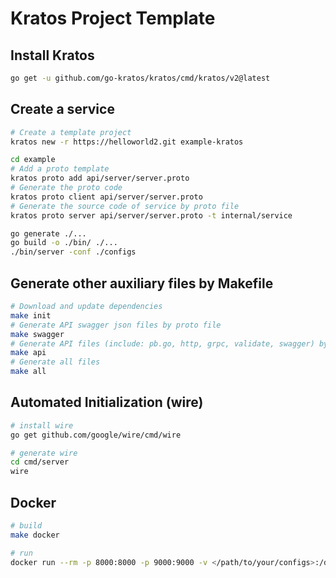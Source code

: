 # Kratos Project Template

## Install Kratos

```bash
go get -u github.com/go-kratos/kratos/cmd/kratos/v2@latest
```

## Create a service

```bash
# Create a template project
kratos new -r https://helloworld2.git example-kratos

cd example
# Add a proto template
kratos proto add api/server/server.proto
# Generate the proto code
kratos proto client api/server/server.proto
# Generate the source code of service by proto file
kratos proto server api/server/server.proto -t internal/service

go generate ./...
go build -o ./bin/ ./...
./bin/server -conf ./configs
```

## Generate other auxiliary files by Makefile

```bash
# Download and update dependencies
make init
# Generate API swagger json files by proto file
make swagger
# Generate API files (include: pb.go, http, grpc, validate, swagger) by proto file
make api
# Generate all files
make all
```

## Automated Initialization (wire)

```bash
# install wire
go get github.com/google/wire/cmd/wire

# generate wire
cd cmd/server
wire
```

## Docker

```bash
# build
make docker

# run
docker run --rm -p 8000:8000 -p 9000:9000 -v </path/to/your/configs>:/data/conf <your-docker-image-name>
```
